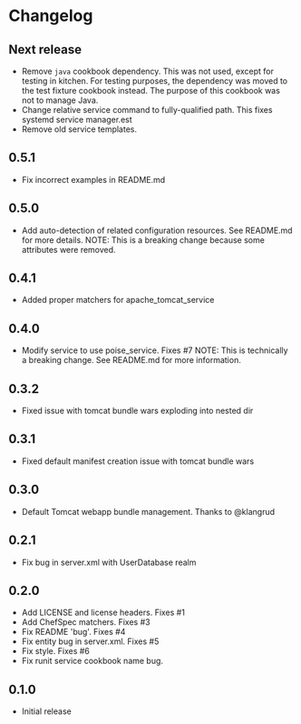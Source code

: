 # Changelog

Next release
---------
- Remove `java` cookbook dependency. This was not used, except for testing in kitchen. For testing purposes, the
  dependency was moved to the test fixture cookbook instead. The purpose of this cookbook was not to manage Java.
- Change relative service command to fully-qualified path. This fixes systemd service manager.est
- Remove old service templates.

0.5.1
---------
- Fix incorrect examples in README.md

0.5.0
---------
- Add auto-detection of related configuration resources. See README.md for
  more details. NOTE: This is a breaking change because some attributes were 
  removed.

0.4.1
---------
- Added proper matchers for apache_tomcat_service

0.4.0
---------
- Modify service to use poise_service. Fixes #7
  NOTE: This is technically a breaking change. See README.md for more information. 

0.3.2
---------
- Fixed issue with tomcat bundle wars exploding into nested dir

0.3.1
---------
- Fixed default manifest creation issue with tomcat bundle wars

0.3.0
---------
- Default Tomcat webapp bundle management. Thanks to @klangrud

0.2.1
---------
- Fix bug in server.xml with UserDatabase realm

0.2.0
---------
- Add LICENSE and license headers. Fixes #1
- Add ChefSpec matchers. Fixes #3
- Fix README 'bug'. Fixes #4
- Fix entity bug in server.xml. Fixes #5
- Fix style. Fixes #6
- Fix runit service cookbook name bug.

0.1.0
---------
- Initial release
